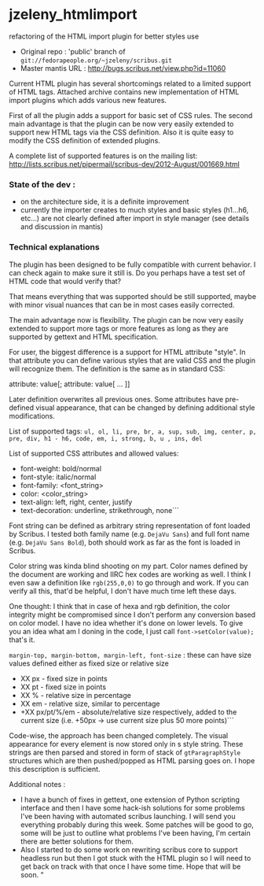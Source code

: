 # jzeleny_htmlimport
refactoring of the HTML import plugin for better styles use

- Original repo : 'public' branch of `git://fedorapeople.org/~jzeleny/scribus.git` 
- Master mantis URL : http://bugs.scribus.net/view.php?id=11060

Current HTML plugin has several shortcomings related to a limited support of HTML tags. Attached archive contains new implementation of HTML import plugins which adds various new features.

First of all the plugin adds a support for basic set of CSS rules. The second main advantage is that the plugin can be now very easily extended to support new HTML tags via the CSS definition. Also it is quite easy to modify the CSS definition of extended plugins.

A complete list of supported features is on the mailing list:
http://lists.scribus.net/pipermail/scribus-dev/2012-August/001669.html 

### State of the dev :
- on the architecture side, it is a definite improvement
- currently the importer creates to much styles and basic styles (h1...h6, etc...) are not clearly defined after import in style manager (see details and discussion in mantis)

### Technical explanations

The plugin has been designed to be fully compatible with
current behavior. I can check again to make sure it still is. Do you
perhaps have a test set of HTML code that would verify that?

That means everything that was supported should be still supported,
maybe with minor visual nuances that can be in most cases easily corrected.

The main advantage now is flexibility. The plugin can be now very easily
extended to support more tags or more features as long as they are
supported by gettext and HTML specification.

For user, the biggest difference is a support for HTML attribute
"style". In that attribute you can define various styles that are valid
CSS and the plugin will recognize them.  The definition is the same as
in standard CSS:

attribute: value[; attribute: value[ ... ]]

Later definition overwrites all previous ones. Some attributes have
pre-defined visual appearance, that can be changed by defining
additional style modifications.

List of supported tags:
`ul, ol, li, pre, br, a, sup, sub, img, center, p, pre, div, h1 - h6, code, em, i, strong, b, u , ins, del`

List of supported CSS attributes and allowed values:
- font-weight: bold/normal
- font-style: italic/normal
- font-family: <font_string>
- color: <color_string>
- text-align: left, right, center, justify
- text-decoration: underline, strikethrough, none```

Font string can be defined as arbitrary string representation of font
loaded by Scribus. I tested both family name (e.g. `DejaVu Sans`) and full
font name (e.g. `DejaVu Sans Bold`), both should work as far as the font
is loaded in Scribus.

Color string was kinda blind shooting on my part. Color names defined by
the document are working and IIRC hex codes are working as well. I think
I even saw a definition like `rgb(255,0,0)` to go through and work. If you
can verify all this, that'd be helpful, I don't have much time left
these days. 

One thought: I think that in case of hexa and rgb
definition, the color integrity might be compromised since I don't
perform any conversion based on color model. I have no idea whether it's
done on lower levels. To give you an idea what am I doning in the code,
I just call `font->setColor(value);` that's it.

`margin-top, margin-bottom, margin-left, font-size` : these can have size values defined either as fixed size or relative size
- XX px - fixed size in points
- XX pt - fixed size in points
- XX % - relative size in percentage
- XX em - relative size, similar to percentage
- +XX px/pt/%/em - absolute/relative size respectively, added to the current size (i.e. +50px -> use current size plus 50 more points)```

Code-wise, the approach has been changed completely. The visual
appearance for every element is now stored only in s style string. These
strings are then parsed and stored in form of stack of `gtParagraphStyle`
structures which are then pushed/popped as HTML parsing goes on. I hope
this description is sufficient.

Additional notes : 
- I have a bunch of fixes in gettext, one extension of Python
scripting interface and then I have some hack-ish solutions for some
problems I've been having with automated scribus launching. I will send
you everything probably during this week. Some patches will be good to
go, some will be just to outline what problems I've been having, I'm
certain there are better solutions for them.
- Also I started to do some work on rewriting scribus core to support
headless run but then I got stuck with the HTML plugin so I will need to
get back on track with that once I have some time. Hope that will be soon.
"
